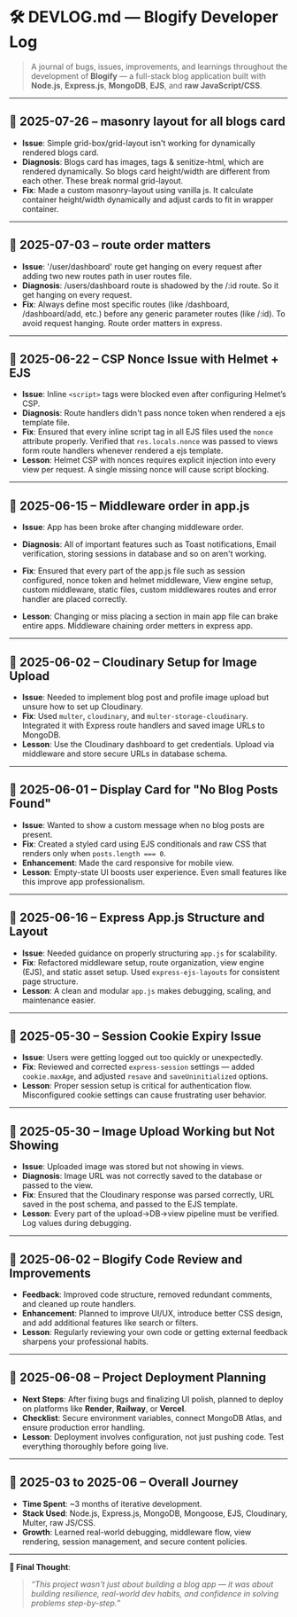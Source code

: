 # 🛠️ DEVLOG.md — Blogify Developer Log

> A journal of bugs, issues, improvements, and learnings throughout the development of **Blogify** — a full-stack blog application built with **Node.js**, **Express.js**, **MongoDB**, **EJS**, and **raw JavaScript/CSS**.

---

## 📅 2025-07-26 – masonry layout for all blogs card

- **Issue**: Simple grid-box/grid-layout isn't working for dynamically rendered blogs card.
- **Diagnosis**: Blogs card has images, tags & senitize-html, which are rendered dynamically. So blogs card height/width are different from each other. These break normal grid-layout.
- **Fix**: Made a custom masonry-layout using vanilla js. It calculate container height/width dynamically and adjust cards to fit in wrapper container.

---

## 📅 2025-07-03 – route order matters

- **Issue**: '/user/dashboard' route get hanging on every request after adding two new routes path in user routes file.
- **Diagnosis**: /users/dashboard route is shadowed by the /:id route. So it get hanging on every request.
- **Fix**: Always define most specific routes (like /dashboard, /dashboard/add, etc.) before any generic parameter routes (like /:id). To avoid request hanging. Route order matters in express.

---

## 📅 2025-06-22 – CSP Nonce Issue with Helmet + EJS

- **Issue**: Inline `<script>` tags were blocked even after configuring Helmet’s CSP.
- **Diagnosis**: Route handlers didn't pass nonce token when rendered a ejs template file.
- **Fix**: Ensured that every inline script tag in all EJS files used the `nonce` attribute properly. Verified that `res.locals.nonce` was passed to views form route handlers whenever rendered a ejs template.
- **Lesson**: Helmet CSP with nonces requires explicit injection into every view per request. A single missing nonce will cause script blocking.

---

## 📅 2025-06-15 – Middleware order in app.js

- **Issue**: App has been broke after changing middleware order.
- **Diagnosis**: All of important features such as Toast notifications, Email verification, storing sessions in database and so on aren't working.
- **Fix**: Ensured that every part of the app.js file such as session configured, nonce token and helmet middleware, View engine setup, custom middleware, static files, custom middlewares routes and error handler are placed correctly.

- **Lesson**: Changing or miss placing a section in main app file can brake entire apps. Middleware chaining order metters in express app.

---

## 📅 2025-06-02 – Cloudinary Setup for Image Upload

- **Issue**: Needed to implement blog post and profile image upload but unsure how to set up Cloudinary.
- **Fix**: Used `multer`, `cloudinary`, and `multer-storage-cloudinary`. Integrated it with Express route handlers and saved image URLs to MongoDB.
- **Lesson**: Use the Cloudinary dashboard to get credentials. Upload via middleware and store secure URLs in database schema.

---

## 📅 2025-06-01 – Display Card for "No Blog Posts Found"

- **Issue**: Wanted to show a custom message when no blog posts are present.
- **Fix**: Created a styled card using EJS conditionals and raw CSS that renders only when `posts.length === 0`.
- **Enhancement**: Made the card responsive for mobile view.
- **Lesson**: Empty-state UI boosts user experience. Even small features like this improve app professionalism.

---

## 📅 2025-06-16 – Express App.js Structure and Layout

- **Issue**: Needed guidance on properly structuring `app.js` for scalability.
- **Fix**: Refactored middleware setup, route organization, view engine (EJS), and static asset setup. Used `express-ejs-layouts` for consistent page structure.
- **Lesson**: A clean and modular `app.js` makes debugging, scaling, and maintenance easier.

---

## 📅 2025-05-30 – Session Cookie Expiry Issue

- **Issue**: Users were getting logged out too quickly or unexpectedly.
- **Fix**: Reviewed and corrected `express-session` settings — added `cookie.maxAge`, and adjusted `resave` and `saveUninitialized` options.
- **Lesson**: Proper session setup is critical for authentication flow. Misconfigured cookie settings can cause frustrating user behavior.

---

## 📅 2025-05-30 – Image Upload Working but Not Showing

- **Issue**: Uploaded image was stored but not showing in views.
- **Diagnosis**: Image URL was not correctly saved to the database or passed to the view.
- **Fix**: Ensured that the Cloudinary response was parsed correctly, URL saved in the post schema, and passed to the EJS template.
- **Lesson**: Every part of the upload→DB→view pipeline must be verified. Log values during debugging.

---

## 📅 2025-06-02 – Blogify Code Review and Improvements

- **Feedback**: Improved code structure, removed redundant comments, and cleaned up route handlers.
- **Enhancement**: Planned to improve UI/UX, introduce better CSS design, and add additional features like search or filters.
- **Lesson**: Regularly reviewing your own code or getting external feedback sharpens your professional habits.

---

## 📅 2025-06-08 – Project Deployment Planning

- **Next Steps**: After fixing bugs and finalizing UI polish, planned to deploy on platforms like **Render**, **Railway**, or **Vercel**.
- **Checklist**: Secure environment variables, connect MongoDB Atlas, and ensure production error handling.
- **Lesson**: Deployment involves configuration, not just pushing code. Test everything thoroughly before going live.

---

## 📅 2025-03 to 2025-06 – Overall Journey

- **Time Spent**: \~3 months of iterative development.
- **Stack Used**: Node.js, Express.js, MongoDB, Mongoose, EJS, Cloudinary, Multer, raw JS/CSS.
- **Growth**: Learned real-world debugging, middleware flow, view rendering, session management, and secure content policies.

---

**📌 Final Thought**:

> _“This project wasn't just about building a blog app — it was about building resilience, real-world dev habits, and confidence in solving problems step-by-step.”_
